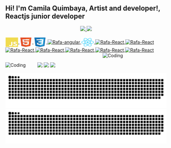 ## Hi! I'm Camila Quimbaya, Artist and developer!, Reactjs junior developer
<div align="center">
  <a href="https://github.com/CamilaQuimbaya">
  <img height="180em" src="https://github-readme-stats.vercel.app/api?username=CamilaQuimbaya&show_icons=true&theme=dracula&include_all_commits=true&count_private=true"/>
  <img height="180em" src="https://github-readme-stats.vercel.app/api/top-langs/?username=CamilaQuimbaya&layout=compact&langs_count=7&theme=dracula"/>
</div>
<div style="display: inline_block"><br>
  <img align="center" alt="Rafa-Js" height="30" width="40" src="https://raw.githubusercontent.com/devicons/devicon/master/icons/javascript/javascript-plain.svg">
  <img align="center" alt="Rafa-HTML" height="30" width="40" src="https://raw.githubusercontent.com/devicons/devicon/master/icons/html5/html5-original.svg">
  <img align="center" alt="Rafa-CSS" height="30" width="40" src="https://raw.githubusercontent.com/devicons/devicon/master/icons/css3/css3-original.svg">
  <img align="center" alt="Rafa-angular" height="30" width="40" src="https://cdn.jsdelivr.net/gh/devicons/devicon/icons/angularjs/angularjs-original.svg">
  <img align="center" alt="Rafa-React" height="30" width="40" src="https://raw.githubusercontent.com/devicons/devicon/master/icons/react/react-original.svg">
  <img align="center" alt="Rafa-React" height="30" width="40" src="https://cdn.jsdelivr.net/gh/devicons/devicon/icons/bootstrap/bootstrap-original.svg">
  <img align="center" alt="Rafa-React" height="30" width="40" src="https://cdn.jsdelivr.net/gh/devicons/devicon/icons/figma/figma-original.svg">
   <img align="center" alt="Rafa-React" height="30" width="40" src="https://cdn.jsdelivr.net/gh/devicons/devicon/icons/git/git-original.svg">
   <img align="center" alt="Rafa-React" height="30" width="40" src="https://cdn.jsdelivr.net/gh/devicons/devicon/icons/nodejs/nodejs-original.svg">
   <img align="center" alt="Rafa-React" height="30" width="40" src="https://cdn.jsdelivr.net/gh/devicons/devicon/icons/photoshop/photoshop-plain.svg">
  <img align="center" alt="Rafa-React" height="30" width="40" src="https://cdn.jsdelivr.net/gh/devicons/devicon/icons/mongodb/mongodb-plain-wordmark.svg">
   <img align="center" alt="Rafa-React" height="30" width="40" src="https://cdn.jsdelivr.net/gh/devicons/devicon/icons/jira/jira-original-wordmark.svg">
 <img align="right" alt="Coding" width="200" src="https://media.giphy.com/media/XZtTVhwfgY6DxCPsvh/giphy.gif">
</div>
  
  ##
 
<div> 
  <img align="left" alt="Coding" width="100" src="https://media.giphy.com/media/DqBvd3IKURc40jgCdZ/giphy.gif">
  <a href="https://www.instagram.com/quiimbaart/" target="_blank" ><img src="https://img.shields.io/badge/-Instagram-%23E4405F?style=for-the-badge&logo=instagram&logoColor=white" target="_blank"></a>
  <a href = "https://www.behance.net/lauracquimbay"><img src="https://img.shields.io/badge/-Behance-blue?style=for-the-badge&logo=behance&logoColor=white" target="_blank"></a>
  <a href="https://www.linkedin.com/in/laura-camila-quimbaya/" target="_blank"><img src="https://img.shields.io/badge/-LinkedIn-%230077B5?style=for-the-badge&logo=linkedin&logoColor=white" target="_blank"></a> 
 
 ![GitHub Snake Light](https://raw.githubusercontent.com/Platane/snk/output/github-contribution-grid-snake.svg#gh-light-mode-only)
![GitHub Snake dark](https://raw.githubusercontent.com/Platane/snk/output/github-contribution-grid-snake.svg#gh-dark-mode-only)
 
</div>
